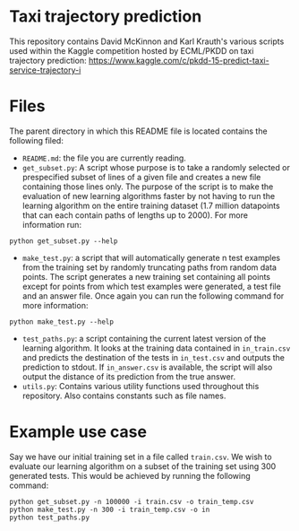 Taxi trajectory prediction
==========================
This repository contains David McKinnon and Karl Krauth's various scripts used
within the Kaggle competition hosted by ECML/PKDD on taxi trajectory prediction:
https://www.kaggle.com/c/pkdd-15-predict-taxi-service-trajectory-i

Files
=====
The parent directory in which this README file is located contains the following filed:
* `README.md`: the file you are currently reading.
* `get_subset.py`: A script whose purpose is to take a randomly selected or prespecified
subset of lines of a given file and creates a new file containing those lines only.
The purpose of the script is to make the evaluation of new learning algorithms faster
by not having to run the learning algorithm on the entire training dataset (1.7 million
datapoints that can each contain paths of lengths up to 2000).
For more information run:
~~~
python get_subset.py --help
~~~
* `make_test.py`: a script that will automatically generate n test examples from the training
set by randomly truncating paths from random data points. The script generates a new training set
containing all points except for points from which test examples were generated, a test file and
an answer file. Once again you can run the following command for more information:
~~~
python make_test.py --help
~~~
* `test_paths.py`: a script containing the current latest version of the learning algorithm. It
looks at the training data contained in `in_train.csv` and predicts the destination of the tests
in `in_test.csv` and outputs the prediction to stdout. If `in_answer.csv` is available, the script
will also output the distance of its prediction from the true answer.
* `utils.py`: Contains various utility functions used throughout this repository. Also contains constants
such as file names.

Example use case
================
Say we have our initial training set in a file called `train.csv`. We wish to evaluate our 
learning algorithm on a subset of the training set using 300 generated tests. This would
be achieved by running the following command:
~~~
python get_subset.py -n 100000 -i train.csv -o train_temp.csv
python make_test.py -n 300 -i train_temp.csv -o in
python test_paths.py
~~~
